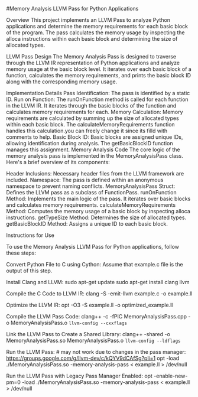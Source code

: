 #Memory Analysis LLVM Pass for Python Applications

Overview
This project implements an LLVM Pass to analyze Python applications and determine the memory requirements for each basic block of the program. The pass calculates the memory usage by inspecting the alloca instructions within each basic block and determining the size of allocated types.

LLVM Pass Design
The Memory Analysis Pass is designed to traverse through the LLVM IR representation of Python applications and analyze memory usage at the basic block level. It iterates over each basic block of a function, calculates the memory requirements, and prints the basic block ID along with the corresponding memory usage.

Implementation Details
Pass Identification: The pass is identified by a static ID.
Run on Function: The runOnFunction method is called for each function in the LLVM IR. It iterates through the basic blocks of the function and calculates memory requirements for each.
Memory Calculation: Memory requirements are calculated by summing up the size of allocated types within each basic block. The calculateMemoryRequirements function handles this calculation.you can freely change it since its filld with comments to help.
Basic Block ID: Basic blocks are assigned unique IDs, allowing identification during analysis. The getBasicBlockID function manages this assignment.
Memory Analysis Code
The core logic of the memory analysis pass is implemented in the MemoryAnalysisPass class. Here's a brief overview of its components:

Header Inclusions: Necessary header files from the LLVM framework are included.
Namespace: The pass is defined within an anonymous namespace to prevent naming conflicts.
MemoryAnalysisPass Struct: Defines the LLVM pass as a subclass of FunctionPass.
runOnFunction Method: Implements the main logic of the pass. It iterates over basic blocks and calculates memory requirements.
calculateMemoryRequirements Method: Computes the memory usage of a basic block by inspecting alloca instructions.
getTypeSize Method: Determines the size of allocated types.
getBasicBlockID Method: Assigns a unique ID to each basic block.

Instructions for Use

To use the Memory Analysis LLVM Pass for Python applications, follow these steps:

Convert Python File to C using Cython: Assume that example.c file is the output of this step.

Install Clang and LLVM:
sudo apt-get update
sudo apt-get install clang llvm

Compile the C Code to LLVM IR:
clang -S -emit-llvm example.c -o example.ll

Optimize the LLVM IR:
opt -O3 -S example.ll -o optimized_example.ll

Compile the LLVM Pass Code:
clang++ -c -fPIC MemoryAnalysisPass.cpp -o MemoryAnalysisPass.o `llvm-config --cxxflags`

Link the LLVM Pass to Create a Shared Library:
clang++ -shared -o MemoryAnalysisPass.so MemoryAnalysisPass.o `llvm-config --ldflags`

Run the LLVM Pass:   # may not work due to changes in the pass manager: https://groups.google.com/g/llvm-dev/c/kQYV9dCAfSg?pli=1
opt -load ./MemoryAnalysisPass.so -memory-analysis-pass < example.ll > /dev/null

Run the LLVM Pass with Legacy Pass Manager Enabled:
opt -enable-new-pm=0 -load ./MemoryAnalysisPass.so -memory-analysis-pass < example.ll > /dev/null
